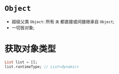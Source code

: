 # `Object`

* 超级父类 `Object`: 所有 `类` 都直接或间接继承自 `Object`;
* 一切皆对象;

# 获取对象类型

```dart
List list = [];
list.runtimeType; // List<dynamic>
```